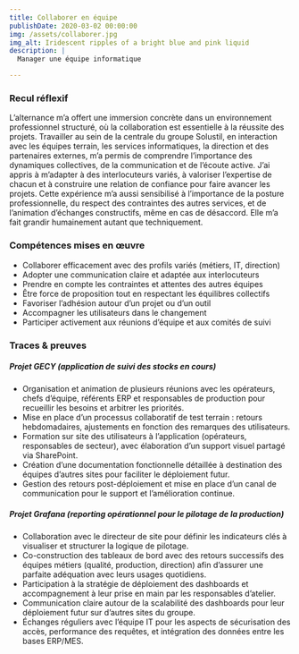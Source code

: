 ```yaml
---
title: Collaborer en équipe
publishDate: 2020-03-02 00:00:00
img: /assets/collaborer.jpg
img_alt: Iridescent ripples of a bright blue and pink liquid
description: |
  Manager une équipe informatique

---
```


### Recul réflexif

L’alternance m’a offert une immersion concrète dans un environnement professionnel structuré, où la collaboration est essentielle à la réussite des projets. Travailler au sein de la centrale du groupe Solustil, en interaction avec les équipes terrain, les services informatiques, la direction et des partenaires externes, m’a permis de comprendre l’importance des dynamiques collectives, de la communication et de l’écoute active.
J’ai appris à m’adapter à des interlocuteurs variés, à valoriser l’expertise de chacun et à construire une relation de confiance pour faire avancer les projets. Cette expérience m’a aussi sensibilisé à l’importance de la posture professionnelle, du respect des contraintes des autres services, et de l’animation d’échanges constructifs, même en cas de désaccord. Elle m’a fait grandir humainement autant que techniquement.


### Compétences mises en œuvre

- Collaborer efficacement avec des profils variés (métiers, IT, direction)
- Adopter une communication claire et adaptée aux interlocuteurs
- Prendre en compte les contraintes et attentes des autres équipes
- Être force de proposition tout en respectant les équilibres collectifs
- Favoriser l’adhésion autour d’un projet ou d’un outil
- Accompagner les utilisateurs dans le changement
- Participer activement aux réunions d’équipe et aux comités de suivi


### Traces & preuves

##### Projet GECY (application de suivi des stocks en cours)
- Organisation et animation de plusieurs réunions avec les opérateurs, chefs d’équipe, référents ERP et responsables de production pour recueillir les besoins et arbitrer les priorités.
- Mise en place d’un processus collaboratif de test terrain : retours hebdomadaires, ajustements en fonction des remarques des utilisateurs.
- Formation sur site des utilisateurs à l’application (opérateurs, responsables de secteur), avec élaboration d’un support visuel partagé via SharePoint.
- Création d’une documentation fonctionnelle détaillée à destination des équipes d’autres sites pour faciliter le déploiement futur.
- Gestion des retours post-déploiement et mise en place d’un canal de communication pour le support et l’amélioration continue.


##### Projet Grafana (reporting opérationnel pour le pilotage de la production)
- Collaboration avec le directeur de site pour définir les indicateurs clés à visualiser et structurer la logique de pilotage.
- Co-construction des tableaux de bord avec des retours successifs des équipes métiers (qualité, production, direction) afin d’assurer une parfaite adéquation avec leurs usages quotidiens.
- Participation à la stratégie de déploiement des dashboards et accompagnement à leur prise en main par les responsables d’atelier.
- Communication claire autour de la scalabilité des dashboards pour leur déploiement futur sur d’autres sites du groupe.
- Échanges réguliers avec l’équipe IT pour les aspects de sécurisation des accès, performance des requêtes, et intégration des données entre les bases ERP/MES.